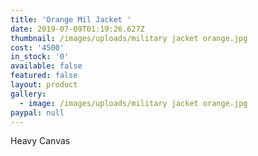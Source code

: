 ```yaml
---
title: 'Orange Mil Jacket '
date: 2019-07-09T01:19:26.627Z
thumbnail: /images/uploads/military jacket orange.jpg
cost: '4500'
in_stock: '0'
available: false
featured: false
layout: product
gallery:
  - image: /images/uploads/military jacket orange.jpg
paypal: null
---
```

Heavy Canvas

